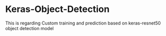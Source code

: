 # Keras-Object-Detection
This is regarding Custom training and prediction based on keras-resnet50 object detection model
